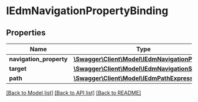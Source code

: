 # IEdmNavigationPropertyBinding

## Properties
Name | Type | Description | Notes
------------ | ------------- | ------------- | -------------
**navigation_property** | [**\Swagger\Client\Model\IEdmNavigationProperty**](IEdmNavigationProperty.md) |  | [optional] 
**target** | [**\Swagger\Client\Model\IEdmNavigationSource**](IEdmNavigationSource.md) |  | [optional] 
**path** | [**\Swagger\Client\Model\IEdmPathExpression**](IEdmPathExpression.md) |  | [optional] 

[[Back to Model list]](../../README.md#documentation-for-models) [[Back to API list]](../../README.md#documentation-for-api-endpoints) [[Back to README]](../../README.md)


